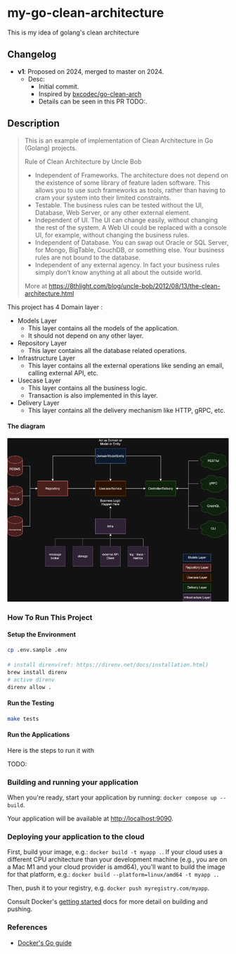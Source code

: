 # my-go-clean-architecture

This is my idea of golang's clean architecture

## Changelog

- **v1**: Proposed on 2024, merged to master on 2024.  
  - Desc:
    - Initial commit.
    - Inspired by [bxcodec/go-clean-arch](https://github.com/bxcodec/go-clean-arch?tab=readme-ov-file)  
    - Details can be seen in this PR TODO:.

## Description

> This is an example of implementation of Clean Architecture in Go (Golang) projects.  
>
> Rule of Clean Architecture by Uncle Bob
>
>- Independent of Frameworks. The architecture does not depend on the existence of some library of feature laden software. This allows you to use such frameworks as tools, rather than having to cram your system into their limited constraints.
>- Testable. The business rules can be tested without the UI, Database, Web Server, or any other external element.
>- Independent of UI. The UI can change easily, without changing the rest of the system. A Web UI could be replaced with a console UI, for example, without changing the business rules.
>- Independent of Database. You can swap out Oracle or SQL Server, for Mongo, BigTable, CouchDB, or something else. Your business rules are not bound to the database.
>- Independent of any external agency. In fact your business rules simply don’t know anything at all about the outside world.
>
>More at <https://8thlight.com/blog/uncle-bob/2012/08/13/the-clean-architecture.html>

This project has 4 Domain layer :

- Models Layer
  - This layer contains all the models of the application.
  - It should not depend on any other layer.
- Repository Layer
  - This layer contains all the database related operations.
- Infrastructure Layer
  - This layer contains all the external operations like sending an email, calling external API, etc.
- Usecase Layer
  - This layer contains all the business logic.
  - Transaction is also implemented in this layer.
- Delivery Layer
  - This layer contains all the delivery mechanism like HTTP, gRPC, etc.

#### The diagram

![golang clean architecture](./clean-archtecture.png)

### How To Run This Project

#### Setup the Environment

```bash
cp .env.sample .env

# install direnv(ref: https://direnv.net/docs/installation.html)
brew install direnv
# active direnv
direnv allow .
```

#### Run the Testing

```bash
make tests
```

#### Run the Applications

Here is the steps to run it with

TODO:

### Building and running your application

When you're ready, start your application by running:
`docker compose up --build`.

Your application will be available at <http://localhost:9090>.

### Deploying your application to the cloud

First, build your image, e.g.: `docker build -t myapp .`.
If your cloud uses a different CPU architecture than your development
machine (e.g., you are on a Mac M1 and your cloud provider is amd64),
you'll want to build the image for that platform, e.g.:
`docker build --platform=linux/amd64 -t myapp .`.

Then, push it to your registry, e.g. `docker push myregistry.com/myapp`.

Consult Docker's [getting started](https://docs.docker.com/go/get-started-sharing/)
docs for more detail on building and pushing.

### References

- [Docker's Go guide](https://docs.docker.com/language/golang/)
